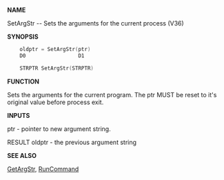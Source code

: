 
**NAME**

SetArgStr -- Sets the arguments for the current process (V36)

**SYNOPSIS**

```c
    oldptr = SetArgStr(ptr)
    D0                 D1

    STRPTR SetArgStr(STRPTR)

```
**FUNCTION**

Sets the arguments for the current program.  The ptr MUST be reset
to it's original value before process exit.

**INPUTS**

ptr - pointer to new argument string.

RESULT
oldptr - the previous argument string

**SEE ALSO**

[GetArgStr](GetArgStr), [RunCommand](RunCommand)

